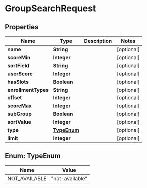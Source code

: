 

# GroupSearchRequest


## Properties

| Name | Type | Description | Notes |
|------------ | ------------- | ------------- | -------------|
|**name** | **String** |  |  [optional] |
|**scoreMin** | **Integer** |  |  [optional] |
|**sortField** | **String** |  |  [optional] |
|**userScore** | **Integer** |  |  [optional] |
|**hasSlots** | **Boolean** |  |  [optional] |
|**enrollmentTypes** | **String** |  |  [optional] |
|**offset** | **Integer** |  |  [optional] |
|**scoreMax** | **Integer** |  |  [optional] |
|**subGroup** | **Boolean** |  |  [optional] |
|**sortValue** | **Integer** |  |  [optional] |
|**type** | [**TypeEnum**](#TypeEnum) |  |  [optional] |
|**limit** | **Integer** |  |  [optional] |



## Enum: TypeEnum

| Name | Value |
|---- | -----|
| NOT_AVAILABLE | &quot;not-available&quot; |



